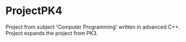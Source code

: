 # ProjectPK4
Project from subject 'Computer Programming' written in advanced C++. Project expands the project from PK3. 
